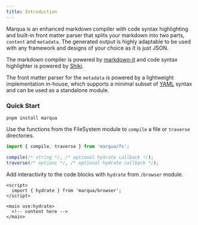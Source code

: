 ```yaml
---
title: Introduction
---
```


Marqua is an enhanced markdown compiler with code syntax highlighting and built-in front matter parser that splits your markdown into two parts, `content` and `metadata`. The generated output is highly adaptable to be used with any framework and designs of your choice as it is just JSON.

The markdown compiler is powered by [markdown-it](https://github.com/markdown-it/markdown-it) and code syntax highlighter is powered by [Shiki](https://github.com/shikijs/shiki).

The front matter parser for the `metadata` is powered by a lightweight implementation in-house, which supports a minimal subset of [YAML](https://yaml.org/) syntax and can be used as a standalone module.

### Quick Start

```
pnpm install marqua
```

Use the functions from the FileSystem module to `compile` a file or `traverse` directories.

```javascript
import { compile, traverse } from 'marqua/fs';

compile(/* string */, /* optional hydrate callback */);
traverse(/* options */, /* optional hydrate callback */);
```

Add interactivity to the code blocks with `hydrate` from `/browser` module.

```svelte
<script>
  import { hydrate } from 'marqua/browser';
</script>

<main use:hydrate>
  <!-- content here -->
</main>
```
